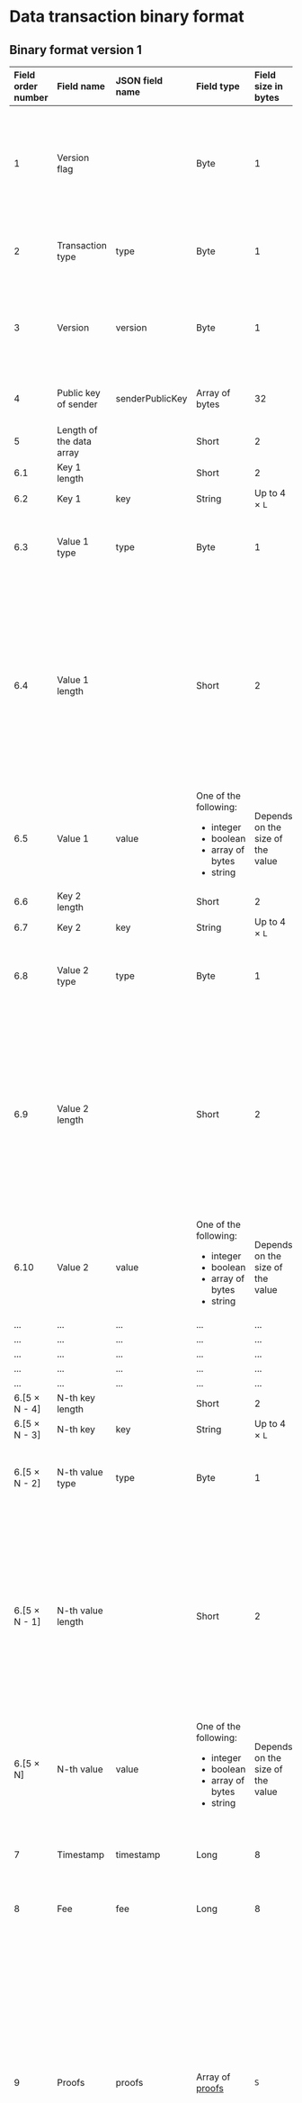 # Data transaction binary format

## Binary format version 1

| Field order number | Field name | JSON field name  | Field type | Field size in bytes | Field description |
| :--- | :--- | :--- | :--- | :--- | :--- |
| 1 | Version flag | | Byte | 1 | Indicates that the current transaction has [data structure](/blockchain/binary-format/transaction-binary-format.md) of version 2 or above. The value must be 0 |
| 2 | Transaction type | type | Byte  | 1 | ID of the [transaction type](/blockchain/transaction-type.md). The value must be 12 |
| 3 | Version | version | Byte | 1 | Version number of the data structure of the transaction. The value must be 1 |
| 4 | Public key of sender | senderPublicKey | Array of bytes | 32 | Account public key of the sender |
| 5 | Length of the data array | | Short | 2 | |
| 6.1 | Key 1 length | | Short | 2 | |
| 6.2 | Key 1 | key | String | Up to 4 × `L` | `L` is a key length |
| 6.3 | Value 1 type | type | Byte | 1 | 0 — integer <br> 1 — boolean <br>2 — array of bytes <br> 3 — string |
| 6.4 |  Value 1 length |   |  Short | 2  | This field is present only if the value is of type of array of bytes or a string. <br>If the value is of type of integer or a boolean, this field should not be included in the data structure  |
| 6.5 | Value 1 | value | One of the following: <ul><li> integer</li><li> boolean</li> <li>array of bytes</li> <li> string </li></ul> | Depends on the size of the value | |
| 6.6 | Key 2 length | | Short | 2 | |
| 6.7 | Key 2 | key | String | Up to 4 × `L` | `L` is a key length |
| 6.8 | Value 2 type | type | Byte | 1 | 0 — integer <br>1 — boolean <br> 2 — array of bytes <br> 3 — string |
| 6.9 |  Value 2 length |   |  Short |  2 | This field is present only if the value is of type of array of bytes or a string. <br>If the value is of type of integer or a boolean, this field should not be included in the data structure |
| 6.10| Value 2 | value | One of the following: <ul><li> integer</li><li> boolean</li><li>array of bytes</li><li> string </li></ul> | Depends on the size of the value | |
| ... | ... | ... | ... | ... | ... |
| ... | ... | ... | ... | ... | ... |
| ... | ... | ... | ... | ... | ... |
| ... | ... | ... | ... | ... | ... |
| ... | ... | ... | ... | ... | ... |
| 6.[5 × N - 4] | N-th key length | | Short | 2 | |
| 6.[5 × N - 3] | N-th key | key | String | Up to 4 × `L` | `L` is a key length |
| 6.[5 × N - 2] | N-th value type | type | Byte | 1 | 0 — integer <br>1 — boolean <br> 2 — array of bytes <br>3 — string |
| 6.[5 × N - 1] | N-th value length   |   | Short  | 2  |  This field is present only if the value is of type of array of bytes or a string. <br>If the value is of type of integer or a boolean, this field should not be included in the data structure |
| 6.[5 × N] | N-th value | value | One of the following: <ul><li> integer</li><li> boolean</li> <li>array of bytes</li> <li> string </li></ul> | Depends on the size of the value | |
| 7 | Timestamp | timestamp | Long | 8 | Unix time of sending a transaction to the blockchain |
| 8 | Fee | fee | Long | 8 | [Transaction fee](/blockchain/transaction/transaction-fee.md) in [WAVELETs](/blockchain/token/wavelet.md) |
| 9 | Proofs | proofs | Array of [proofs](/blockchain/transaction/transaction-proof.md) | `S` | If the array is empty, then `S` = 3. If the array is not empty, then `S` = 3 + 2 × `N` + (`P1` + `P2` + ... + `P`<sub>`n`</sub>), where `N` is the number of proofs in the array, `P`<sub>`n`</sub> is the size of `N`-th proof in bytes. The maximum number of proofs in the array is 8. The maximum size of each proof is 64 bytes |

## JSON representation of a transaction with binary format version 1 <a id="#json-representation"></a>

```json
{
   "type":12,
   "version":1,
   "senderPublicKey":"5AzfA9UfpWVYiwFwvdr77k6LWupSTGLb14b24oVdEpMM",
   "data":[
      {
         "key":"int",
         "type":"integer",
         "value":24
      },
      {
         "key":"isWeekend",
         "value":true,
         "type":"boolean"
      },
      {
         "key":"blob",
         "value":"base64:BzWHaQU",
         "type":"binary"
      },
      {
         "key":"My poem",
         "value":"Oh Waves!",
         "type":"string"
      }
   ],
   "timestamp":1520945679531,
   "fee":100000,
   "proofs":[
      "4huvVwtbALH9W2RQSF5h1XG6PFYLA6nvcAEgv79nVLW7myCysWST6t4wsCqhLCSGoc5zeLxG6MEHpcnB6DPy3XWr"
   ],
   "id":"CwHecsEjYemKR7wqRkgkZxGrb5UEfD8yvZpFF5wXm2Su",
   "sender":"3FjTpAg1VbmxSH39YWnfFukAUhxMqmKqTEZ",
   "height":303
}
```
